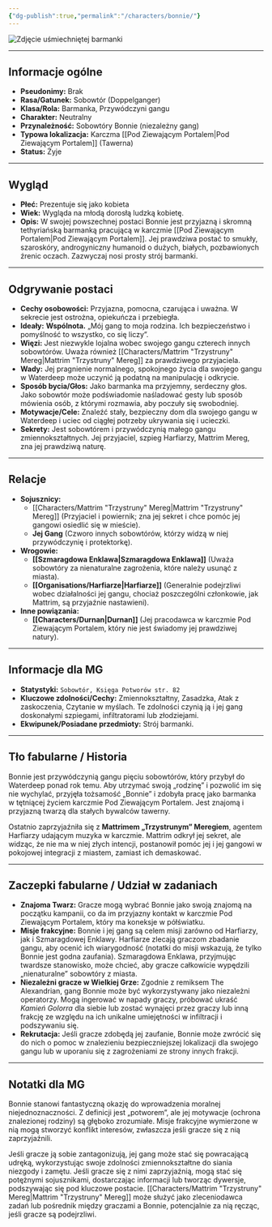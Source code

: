 ```yaml
---
{"dg-publish":true,"permalink":"/characters/bonnie/"}
---
```


![Zdjęcie uśmiechniętej barmanki](https://5e.tools/img/adventure/WDH/Friendly-Faces.webp)

---

## Informacje ogólne

*   **Pseudonimy:** Brak
*   **Rasa/Gatunek:** Sobowtór (Doppelganger)
*   **Klasa/Rola:** Barmanka, Przywódczyni gangu
*   **Charakter:** Neutralny
*   **Przynależność:** Sobowtóry Bonnie (niezależny gang)
*   **Typowa lokalizacja:** Karczma [[Pod Ziewającym Portalem\|Pod Ziewającym Portalem]] (Tawerna)
*   **Status:** Żyje

---

## Wygląd

*   **Płeć:** Prezentuje się jako kobieta
*   **Wiek:** Wygląda na młodą dorosłą ludzką kobietę.
*   **Opis:** W swojej powszechnej postaci Bonnie jest przyjazną i skromną tethyriańską barmanką pracującą w karczmie [[Pod Ziewającym Portalem\|Pod Ziewającym Portalem]]. Jej prawdziwa postać to smukły, szaroskóry, androgyniczny humanoid o dużych, białych, pozbawionych źrenic oczach. Zazwyczaj nosi prosty strój barmanki.

---

## Odgrywanie postaci

*   **Cechy osobowości:** Przyjazna, pomocna, czarująca i uważna. W sekrecie jest ostrożna, opiekuńcza i przebiegła.
*   **Ideały:** **Wspólnota.** „Mój gang to moja rodzina. Ich bezpieczeństwo i pomyślność to wszystko, co się liczy”.
*   **Więzi:** Jest niezwykle lojalna wobec swojego gangu czterech innych sobowtórów. Uważa również [[Characters/Mattrim "Trzystruny" Mereg\|Mattrim "Trzystruny" Mereg]] za prawdziwego przyjaciela.
*   **Wady:** Jej pragnienie normalnego, spokojnego życia dla swojego gangu w Waterdeep może uczynić ją podatną na manipulację i odkrycie.
*   **Sposób bycia/Głos:** Jako barmanka ma przyjemny, serdeczny głos. Jako sobowtór może podświadomie naśladować gesty lub sposób mówienia osób, z którymi rozmawia, aby poczuły się swobodniej.
*   **Motywacje/Cele:** Znaleźć stały, bezpieczny dom dla swojego gangu w Waterdeep i uciec od ciągłej potrzeby ukrywania się i ucieczki.
*   **Sekrety:** Jest sobowtórem i przywódczynią małego gangu zmiennokształtnych. Jej przyjaciel, szpieg Harfiarzy, Mattrim Mereg, zna jej prawdziwą naturę.

---

## Relacje

*   **Sojusznicy:**
    *   [[Characters/Mattrim "Trzystruny" Mereg\|Mattrim "Trzystruny" Mereg]] (Przyjaciel i powiernik; zna jej sekret i chce pomóc jej gangowi osiedlić się w mieście).
    *   **Jej Gang** (Czworo innych sobowtórów, którzy widzą w niej przywódczynię i protektorkę).
*   **Wrogowie:**
    *   **[[Szmaragdowa Enklawa\|Szmaragdowa Enklawa]]** (Uważa sobowtóry za nienaturalne zagrożenia, które należy usunąć z miasta).
    *   **[[Organisations/Harfiarze\|Harfiarze]]** (Generalnie podejrzliwi wobec działalności jej gangu, chociaż poszczególni członkowie, jak Mattrim, są przyjaźnie nastawieni).
*   **Inne powiązania:**
    *   **[[Characters/Durnan\|Durnan]]** (Jej pracodawca w karczmie Pod Ziewającym Portalem, który nie jest świadomy jej prawdziwej natury).

---

## Informacje dla MG

*   **Statystyki:** `Sobowtór, Księga Potworów str. 82`
*   **Kluczowe zdolności/Cechy:** Zmiennokształtny, Zasadzka, Atak z zaskoczenia, Czytanie w myślach. Te zdolności czynią ją i jej gang doskonałymi szpiegami, infiltratorami lub złodziejami.
*   **Ekwipunek/Posiadane przedmioty:** Strój barmanki.

---

## Tło fabularne / Historia

Bonnie jest przywódczynią gangu pięciu sobowtórów, który przybył do Waterdeep ponad rok temu. Aby utrzymać swoją „rodzinę” i pozwolić im się nie wychylać, przyjęła tożsamość „Bonnie” i zdobyła pracę jako barmanka w tętniącej życiem karczmie Pod Ziewającym Portalem. Jest znajomą i przyjazną twarzą dla stałych bywalców tawerny.

Ostatnio zaprzyjaźniła się z **Mattrimem „Trzystrunym” Meregiem**, agentem Harfiarzy udającym muzyka w karczmie. Mattrim odkrył jej sekret, ale widząc, że nie ma w niej złych intencji, postanowił pomóc jej i jej gangowi w pokojowej integracji z miastem, zamiast ich demaskować.

---

## Zaczepki fabularne / Udział w zadaniach

*   **Znajoma Twarz:** Gracze mogą wybrać Bonnie jako swoją znajomą na początku kampanii, co da im przyjazny kontakt w karczmie Pod Ziewającym Portalem, który ma koneksje w półświatku.
*   **Misje frakcyjne:** Bonnie i jej gang są celem misji zarówno od Harfiarzy, jak i Szmaragdowej Enklawy. Harfiarze zlecają graczom zbadanie gangu, aby ocenić ich wiarygodność (notatki do misji wskazują, że tylko Bonnie jest godna zaufania). Szmaragdowa Enklawa, przyjmując twardsze stanowisko, może chcieć, aby gracze całkowicie wypędzili „nienaturalne” sobowtóry z miasta.
*   **Niezależni gracze w Wielkiej Grze:** Zgodnie z remiksem The Alexandrian, gang Bonnie może być wykorzystywany jako niezależni operatorzy. Mogą ingerować w napady graczy, próbować ukraść *Kamień Golorra* dla siebie lub zostać wynajęci przez graczy lub inną frakcję ze względu na ich unikalne umiejętności w infiltracji i podszywaniu się.
*   **Rekrutacja:** Jeśli gracze zdobędą jej zaufanie, Bonnie może zwrócić się do nich o pomoc w znalezieniu bezpieczniejszej lokalizacji dla swojego gangu lub w uporaniu się z zagrożeniami ze strony innych frakcji.

---

## Notatki dla MG

Bonnie stanowi fantastyczną okazję do wprowadzenia moralnej niejednoznaczności. Z definicji jest „potworem”, ale jej motywacje (ochrona znalezionej rodziny) są głęboko zrozumiałe. Misje frakcyjne wymierzone w nią mogą stworzyć konflikt interesów, zwłaszcza jeśli gracze się z nią zaprzyjaźnili.

Jeśli gracze ją sobie zantagonizują, jej gang może stać się powracającą udręką, wykorzystując swoje zdolności zmiennokształtne do siania niezgody i zamętu. Jeśli gracze się z nimi zaprzyjaźnią, mogą stać się potężnymi sojusznikami, dostarczając informacji lub tworząc dywersje, podszywając się pod kluczowe postacie. [[Characters/Mattrim "Trzystruny" Mereg\|Mattrim "Trzystruny" Mereg]] może służyć jako zleceniodawca zadań lub pośrednik między graczami a Bonnie, potencjalnie za nią ręcząc, jeśli gracze są podejrzliwi.